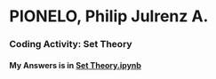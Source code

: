 # PIONELO, Philip Julrenz A.
### Coding Activity: Set Theory
#### My Answers is in [Set Theory.ipynb](https://github.com/Philippians/Coding-Sets/blob/main/Set%20Theory/Set%20Theory.ipynb)
